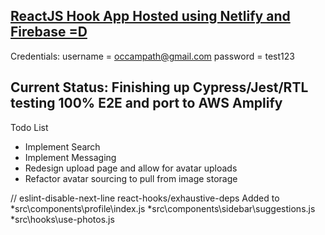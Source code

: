 ## [ReactJS Hook App Hosted using Netlify and Firebase =D](https://optimistic-einstein-fb8629.netlify.app)
Credentials:
username = occampath@gmail.com
password = test123

## Current Status: Finishing up Cypress/Jest/RTL testing 100% E2E and port to AWS Amplify

Todo List 
* Implement Search
* Implement Messaging
* Redesign upload page and allow for avatar uploads
* Refactor avatar sourcing to pull from image storage

// eslint-disable-next-line react-hooks/exhaustive-deps
  Added to
    *src\components\profile\index.js
    *src\components\sidebar\suggestions.js
    *src\hooks\use-photos.js


